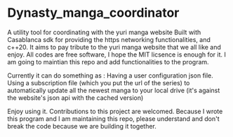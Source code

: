 # Dynasty_manga_coordinator
A utility tool for coordinating with the yuri manga website
Built with Casablanca sdk for providing the https networking functionalities, and c++20. It aims to pay tribute to the yuri manga website that we all like and enjoy. All codes are free software, I hope the MIT licsence is enough for it. I am going to maintian this repo and add functionalities to the program.

Currently it can do something as :
Having a user configuration json file.
Using a subscription file (which you put the url of the series) to automatically update all the newest manga to your local drive (it's against the website's json api with the cached version)

Enjoy using it. Contributions to this project are welcomed. Because I wrote this program and I am maintaining this repo, please understand and don't break the code because we are building it together.
